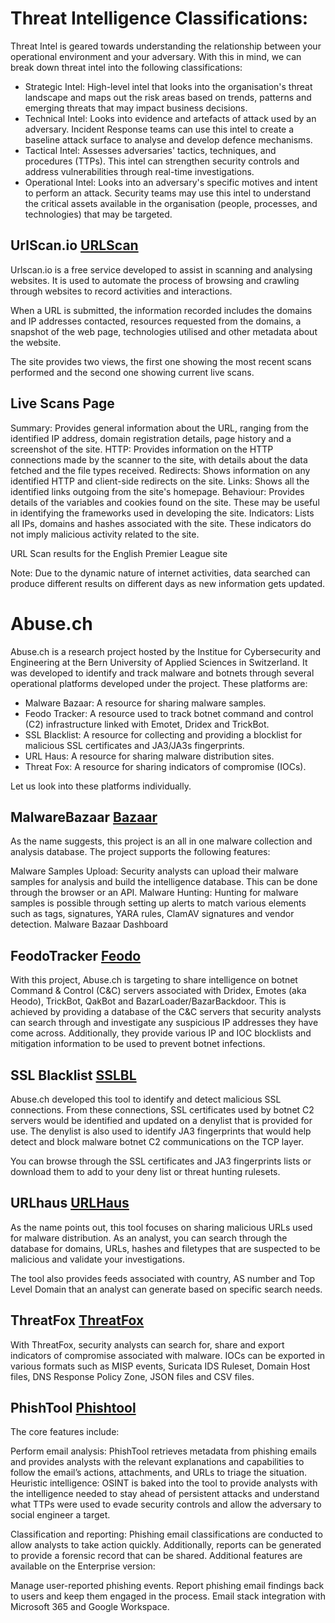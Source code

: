 # Threat Intelligence Classifications:
Threat Intel is geared towards understanding the relationship between your operational environment and your adversary. 
With this in mind, we can break down threat intel into the following classifications: 

- Strategic Intel: High-level intel that looks into the organisation's threat landscape and maps out the risk areas based on trends, patterns and emerging threats that may impact business decisions.
- Technical Intel: Looks into evidence and artefacts of attack used by an adversary. Incident Response teams can use this intel to create a baseline attack surface to analyse and develop defence mechanisms.
- Tactical Intel: Assesses adversaries' tactics, techniques, and procedures (TTPs). This intel can strengthen security controls and address vulnerabilities through real-time investigations.
- Operational Intel: Looks into an adversary's specific motives and intent to perform an attack. 
Security teams may use this intel to understand the critical assets available in the organisation (people, processes, and technologies) that may be targeted.

## UrlScan.io [URLScan](https://urlscan.io/)
Urlscan.io is a free service developed to assist in scanning and analysing websites. It is used to automate the process of browsing and crawling through websites to record activities and interactions.

When a URL is submitted, the information recorded includes the domains and IP addresses contacted, resources requested from the domains, a snapshot of the web page, technologies utilised and other metadata about the website.

The site provides two views, the first one showing the most recent scans performed and the second one showing current live scans.

## Live Scans Page

Summary: Provides general information about the URL, ranging from the identified IP address, domain registration details, page history and a screenshot of the site.
HTTP: Provides information on the HTTP connections made by the scanner to the site, with details about the data fetched and the file types received.
Redirects: Shows information on any identified HTTP and client-side redirects on the site.
Links: Shows all the identified links outgoing from the site's homepage.
Behaviour: Provides details of the variables and cookies found on the site. These may be useful in identifying the frameworks used in developing the site.
Indicators: Lists all IPs, domains and hashes associated with the site. These indicators do not imply malicious activity related to the site.
 
URL Scan results for the English Premier League site

Note: Due to the dynamic nature of internet activities, data searched can produce different results on different days as new information gets updated.

# Abuse.ch
Abuse.ch is a research project hosted by the Institue for Cybersecurity and Engineering at the Bern University of Applied Sciences in Switzerland.
It was developed to identify and track malware and botnets through several operational platforms developed under the project. These platforms are:

- Malware Bazaar:  A resource for sharing malware samples.
- Feodo Tracker:  A resource used to track botnet command and control (C2) infrastructure linked with Emotet, Dridex and TrickBot.
- SSL Blacklist:  A resource for collecting and providing a blocklist for malicious SSL certificates and JA3/JA3s fingerprints.
- URL Haus:  A resource for sharing malware distribution sites.
- Threat Fox:  A resource for sharing indicators of compromise (IOCs).


Let us look into these platforms individually.

## MalwareBazaar [Bazaar](https://bazaar.abuse.ch/)
As the name suggests, this project is an all in one malware collection and analysis database. The project supports the following features:

Malware Samples Upload: Security analysts can upload their malware samples for analysis and build the intelligence database. This can be done through the browser or an API.
Malware Hunting: Hunting for malware samples is possible through setting up alerts to match various elements such as tags, signatures, YARA rules, ClamAV signatures and vendor detection.
Malware Bazaar Dashboard

## FeodoTracker [Feodo](https://feodotracker.abuse.ch/)
With this project, Abuse.ch is targeting to share intelligence on botnet Command & Control (C&C) servers associated with Dridex, Emotes (aka Heodo), TrickBot, QakBot and BazarLoader/BazarBackdoor. 
This is achieved by providing a database of the C&C servers that security analysts can search through and investigate any suspicious IP addresses they have come across.
Additionally, they provide various IP and IOC blocklists and mitigation information to be used to prevent botnet infections.

## SSL Blacklist [SSLBL](https://sslbl.abuse.ch/)
Abuse.ch developed this tool to identify and detect malicious SSL connections.
From these connections, SSL certificates used by botnet C2 servers would be identified and updated on a denylist that is provided for use. 
The denylist is also used to identify JA3 fingerprints that would help detect and block malware botnet C2 communications on the TCP layer.

You can browse through the SSL certificates and JA3 fingerprints lists or download them to add to your deny list or threat hunting rulesets.

## URLhaus [URLHaus](https://urlhaus.abuse.ch/)
As the name points out, this tool focuses on sharing malicious URLs used for malware distribution. 
As an analyst, you can search through the database for domains, URLs, hashes and filetypes that are suspected to be malicious and validate your investigations.

The tool also provides feeds associated with country, AS number and Top Level Domain that an analyst can generate based on specific search needs.

## ThreatFox [ThreatFox](https://threatfox.abuse.ch/)
With ThreatFox,  security analysts can search for, share and export indicators of compromise associated with malware. 
IOCs can be exported in various formats such as MISP events, Suricata IDS Ruleset, Domain Host files, DNS Response Policy Zone, JSON files and CSV files.

## PhishTool [Phishtool](https://www.phishtool.com/)

The core features include:

Perform email analysis: PhishTool retrieves metadata from phishing emails and provides analysts with the relevant explanations and capabilities to follow the email’s actions, attachments, and URLs to triage the situation.
Heuristic intelligence: OSINT is baked into the tool to provide analysts with the intelligence needed to stay ahead of persistent attacks and understand what TTPs were used to evade security controls and allow the adversary to social engineer a target.

Classification and reporting: Phishing email classifications are conducted to allow analysts to take action quickly. Additionally, reports can be generated to provide a forensic record that can be shared.
Additional features are available on the Enterprise version:

Manage user-reported phishing events.
Report phishing email findings back to users and keep them engaged in the process.
Email stack integration with Microsoft 365 and Google Workspace.
